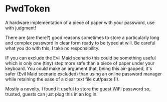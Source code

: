 # PwdToken

A hardware implementation of a piece of paper with your password, use with judgment!

There are (are there?) good reasons sometimes to store a particularly long and complex password in clear form ready to be typed at will. Be careful what you do with this, 
I take no responsibility.

IF you can exclude the Evil Maid scenario this could be something useful which is only one (tiny) step more safe than a piece of paper under your keyboard. You could make an argument that, being this air-gapped, it's safer (Evil Maid scenario excluded) than using an online password manager while retaining the ease of a clear text file cut/paste (!). 

Mostly a novelty, I found it useful to store the guest WiFi password so, trusted, guests can just plug this in an log in.

